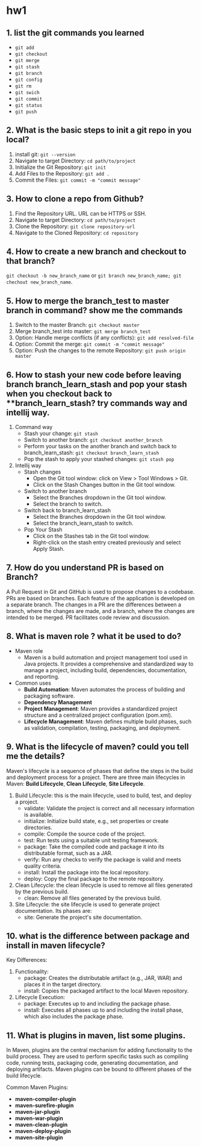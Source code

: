 # hw1
## 1. list the git commands you learned
- ```git add```
- ```git checkout```
- ```git merge```
- ```git stash```
- ```git branch```
- ```git config```
- ```git rm```
- ```git swich```
- ```git commit```
- ```git status```
- ```git push```


## 2. What is the basic steps to init a git repo in you local?
1. install git:
   ```git --version```
2. Navigate to target Directory:
   ```cd path/to/project```
3. Initialize the Git Repository:
   ```git init```
4. Add Files to the Repository:
   ```git add .```
5. Commit the Files:
   ```git commit -m "commit message"```

## 3. How to clone a repo from Github?
1. Find the Repository URL. URL can be HTTPS or SSH.
2. Navigate to target Directory: ```cd path/to/project```
3. Clone the Repository: ```git clone repository-url```
4. Navigate to the Cloned Repository: ```cd repository```

## 4. How to create a new branch and checkout to that branch?
```git checkout -b new_branch_name``` or ```git branch new_branch_name; git chechout new_branch_name```.

## 5. How to merge the branch_test to master branch in command? show me the commands
1. Switch to the master Branch: ```git checkout master```
2. Merge branch_test into master: ```git merge branch_test```
3. Option: Handle merge conflicts (if any conflicts): ```git add resolved-file```
4. Option: Commit the merge: ```git commit -m "commit message"```
5. Option: Push the changes to the remote Repository: ```git push origin master```

## 6. How to stash your new code before leaving branch branch_learn_stash and pop your stash when you checkout back to **branch_learn_stash? try commands way and intellij way.
1. Command way
   - Stash your change: ```git stash```
   - Switch to another branch: ```git checkout another_branch```
   - Perform your tasks on the another branch and switch back to branch_learn_stash: ```git checkout branch_learn_stash```
   - Pop the stash to apply your stashed changes: ```git stash pop```
2. Intellij way
   - Stash changes
     - Open the Git tool window: click on View > Tool Windows > Git.
     - Click on the Stash Changes button in the Git tool window.
   - Switch to another branch
     - Select the Branches dropdown in the Git tool window.
     - Select the branch to switch.
   - Switch back to branch_learn_stash
     - Select the Branches dropdown in the Git tool window.
     - Select the branch_learn_stash to switch.
   - Pop Your Stash
     - Click on the Stashes tab in the Git tool window.
     - Right-click on the stash entry created previously and select Apply Stash.

## 7. How do you understand PR is based on Branch?
A Pull Request in Git and GitHub is used to propose changes to a codebase. 
PRs are based on branches. Each feature of the application is developed on a separate branch. 
The changes in a PR are the differences between a branch, where the changes are made, and a branch, where the changes are intended to be merged. 
PR facilitates code review and discussion.

## 8. What is maven role ? what it be used to do?
- Maven role
  - Maven is a build automation and project management tool used in Java projects. It provides a comprehensive and standardized way to manage a project, including build, dependencies, documentation, and reporting.
- Common uses
  - **Build Automation**: Maven automates the process of building and packaging software.
  - **Dependency Management**
  - **Project Management**: Maven provides a standardized project structure and a centralized project configuration (pom.xml).
  - **Lifecycle Management**: Maven defines multiple build phases, such as validation, compilation, testing, packaging, and deployment.

## 9. What is the lifecycle of maven? could you tell me the details?
Maven's lifecycle is a sequence of phases that define the steps in the build and deployment process for a project. There are three main lifecycles in Maven: **Build Lifecycle**, **Clean Lifecycle**, **Site Lifecycle**.
  1. Build Lifecycle: this is the main lifecycle, used to build, test, and deploy a project.
       - validate: Validate the project is correct and all necessary information is available.
       - initialize: Initialize build state, e.g., set properties or create directories.
       - compile: Compile the source code of the project.
       - test: Run tests using a suitable unit testing framework. 
       - package: Take the compiled code and package it into its distributable format, such as a JAR.
       - verify: Run any checks to verify the package is valid and meets quality criteria.
       - install: Install the package into the local repository.
       - deploy: Copy the final package to the remote repository.
  2. Clean Lifecycle: the clean lifecycle is used to remove all files generated by the previous build.
       - clean: Remove all files generated by the previous build.
  3. Site Lifecycle: the site lifecycle is used to generate project documentation. Its phases are:
       - site: Generate the project's site documentation.
         
## 10. what is the difference between package and install in maven lifecycle?
Key Differences:
1. Functionality:
   - package: Creates the distributable artifact (e.g., JAR, WAR) and places it in the target directory.
   - install: Copies the packaged artifact to the local Maven repository.
2. Lifecycle Execution:
   - package: Executes up to and including the package phase.
   - install: Executes all phases up to and including the install phase, which also includes the package phase.

## 11. What is plugins in maven, list some plugins.
In Maven, plugins are the central mechanism for adding functionality to the build process. 
They are used to perform specific tasks such as compiling code, running tests, packaging code, generating documentation, and deploying artifacts. 
Maven plugins can be bound to different phases of the build lifecycle.  

Common Maven Plugins:
- **maven-compiler-plugin**
- **maven-surefire-plugin**
- **maven-jar-plugin**
- **maven-war-plugin**
- **maven-clean-plugin**
- **maven-deploy-plugin**
- **maven-site-plugin**
